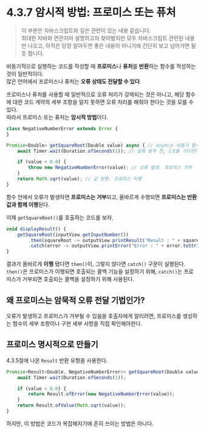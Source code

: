 # 4.3.7 암시적 방법: 프로미스 또는 퓨처

> 이 부분은 자바스크립트와 깊은 관련이 있는 내용 같습니다.<br>
> 최대한 자바와 연관지어 설명하고자 찾아봤지만 모두 자바스크립트 관련된 내용만 나오고, 아직은 당장 알아두면 좋은 내용이 아니기에 간단히 보고 넘어가면 될 듯 합니다.

비동기적으로 실행하는 코드를 작성할 때 **프로미스**나 **퓨처**를 **반환**하는 함수를 작성하는 것이 일반적이다.<br>
많은 언어에서 프로미스나 퓨처는 **오류 상태도 전달할 수 있다**.

프로미스나 퓨처를 사용할 때 일반적으로 오류 처리가 강제되는 것은 아니고, 해당 함수에 대한 코드 계약의 세부 조항을 알지 못하면 오류 처리를 해줘야 한다는 것을 모를 수 있다.<br>
따라서 프로미스 또는 퓨처는 **암시적 방법**이다.

```javascript
class NegativeNumberError extends Error {
}

Promise<Double> getSquareRoot(Double value) async { // async는 비동기 함수임을 표시
    await Timer.wait(Duration.ofSeconds(1)); // 실제 동작 전, 1초를 기다린다.

    if (value < 0.0) {
        throw new NegativeNumberError(value); // 오류 발생. 프로미스 거부
    }
    return Math.sqrt(value); // 값 반환. 프로미스 이행
}
```

함수 안에서 오류가 발생하면 **프로미스는 거부**되고, 올바르게 수행되면 **프로미스는 반환값과 함께 이행**된다.

이제 `getSquareRoot()`를 호출하는 코드를 보자.

```javascript
void displayResult() {
    getSquareRoot(inputView.getInputNumber())
        .then(squareRoot -> outputView.printResult("Result : " + squareRoot))
        .catch(error -> outputView.printError("Error : " + error.toString()));
}
```

결과가 올바르게 **이행** 됐다면 `then()`이, 그렇지 않다면 `catch()` 구문이 실행된다.<br>
`then()`은 프로미스가 이행되면 호출되는 콜백 기능을 설정하기 위해, `catch()`는 프로미스가 거부되면 호출되는 콜백을 설정하기 위해 사용된다.

## 왜 프로미스는 암묵적 오류 전달 기법인가?

오류가 발생하고 프로미스가 거부될 수 있음을 호출자에게 알리려면, 프로미스를 생성하는 함수의 세부 조항이나 구현 세부 사항을 직접 확인해야한다.

## 프로미스 명시적으로 만들기

4.3.5절에 나온 `Result` 반환 유형을 사용한다.

```javascript
Promise<Result<Double, NegativeNumberError>> getSquareRoot(Double value) async {
    await Timer.wait(Duration.ofSeconds(1));

    if (value < 0.0) {
        return Result.ofError(new NegativeNumberError(value));
    }
    return Result.ofValue(Math.sqrt(value));
}
```

하지만, 이 방법은 코드가 복잡해지기에 흔히 쓰이는 방법은 아니다.
